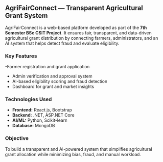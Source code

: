##  AgriFairConnect — Transparent Agricultural Grant System

AgriFairConnect is a web-based platform developed as part of the **7th Semester BSc CSIT Project**. It ensures fair, transparent, and data-driven agricultural grant distribution by connecting farmers, administrators, and an AI system that helps detect fraud and evaluate eligibility.

###  Key Features
-Farmer registration and grant application  
- Admin verification and approval system
- AI-based eligibility scoring and fraud detection
- Dashboard for grant and market insights

### Technologies Used
- **Frontend:** React.js, Bootstrap  
- **Backend:** .NET, ASP.NET Core  
- **AI/ML:** Python, Scikit-learn  
- **Database:** MongoDB  

###  Objective
To build a transparent and AI-powered system that simplifies agricultural grant allocation while minimizing bias, fraud, and manual workload.
